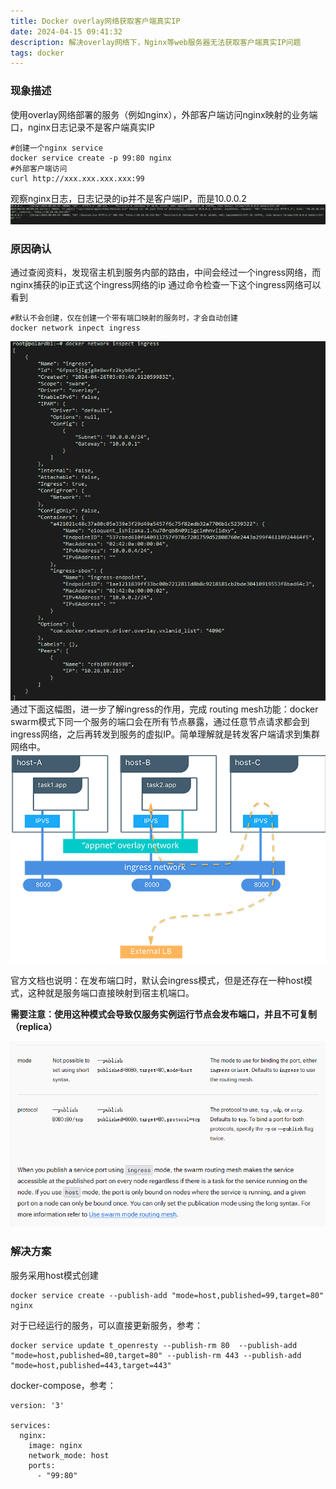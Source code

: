 ```yaml
---
title: Docker overlay网络获取客户端真实IP
date: 2024-04-15 09:41:32
description: 解决overlay网络下，Nginx等web服务器无法获取客户端真实IP问题
tags: docker
---
```

### 现象描述
使用overlay网络部署的服务（例如nginx），外部客户端访问nginx映射的业务端口，nginx日志记录不是客户端真实IP

```sehll
#创建一个nginx service
docker service create -p 99:80 nginx
#外部客户端访问
curl http://xxx.xxx.xxx.xxx:99
```
观察nginx日志，日志记录的ip并不是客户端IP，而是10.0.0.2
![图片](/images/20240426-2.png)

### 原因确认
通过查阅资料，发现宿主机到服务内部的路由，中间会经过一个ingress网络，而nginx捕获的ip正式这个ingress网络的ip
通过命令检查一下这个ingress网络可以看到
```shell
#默认不会创建，仅在创建一个带有端口映射的服务时，才会自动创建
docker network inpect ingress
```
![图片](/images/20240426-3.png)
通过下面这幅图，进一步了解ingress的作用，完成 routing mesh功能：docker swarm模式下同一个服务的端口会在所有节点暴露，通过任意节点请求都会到ingress网络，之后再转发到服务的虚拟IP。简单理解就是转发客户端请求到集群网络中。
![图片](/images/20240426-1.png)

官方文档也说明：在发布端口时，默认会ingress模式，但是还存在一种host模式，这种就是服务端口直接映射到宿主机端口。

**需要注意：使用这种模式会导致仅服务实例运行节点会发布端口，并且不可复制（replica）**

![图片](/images/20240426-4.png)
### 解决方案
服务采用host模式创建
```shell
docker service create --publish-add "mode=host,published=99,target=80" nginx
```

对于已经运行的服务，可以直接更新服务，参考：
```shell
docker service update t_openresty --publish-rm 80  --publish-add "mode=host,published=80,target=80" --publish-rm 443 --publish-add "mode=host,published=443,target=443"
```

docker-compose，参考：
```shell
version: '3'
  
services:
  nginx:
    image: nginx
    network_mode: host
    ports:
      - "99:80"
```
